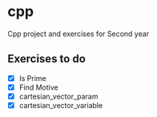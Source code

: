 # cpp
Cpp project and exercises for Second year

## Exercises to do
- [x] Is Prime
- [x] Find Motive
- [x] cartesian_vector_param
- [x] cartesian_vector_variable

